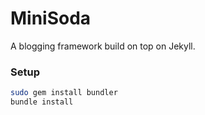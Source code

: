 MiniSoda
========

A blogging framework build on top on Jekyll.

### Setup

``` bash
sudo gem install bundler 
bundle install
```